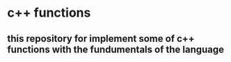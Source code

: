 # c++ functions
## this repository for implement some of c++ functions with the fundumentals of the language
